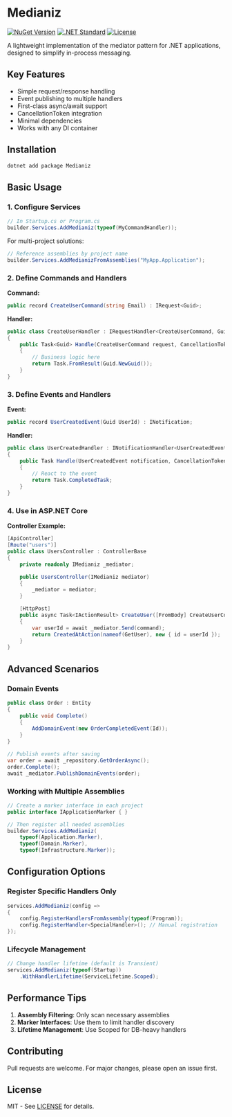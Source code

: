 # Medianiz

[![NuGet Version](https://img.shields.io/nuget/v/Medianiz.svg)](https://www.nuget.org/packages/Medianiz/)
[![.NET Standard](https://img.shields.io/badge/.NET-Standard%202.1+-blue)](https://docs.microsoft.com/en-us/dotnet/standard/net-standard)
[![License](https://img.shields.io/badge/license-GPL-green.svg)](LICENSE)

A lightweight implementation of the mediator pattern for .NET applications, designed to simplify in-process messaging.

## Key Features

- Simple request/response handling
- Event publishing to multiple handlers
- First-class async/await support
- CancellationToken integration
- Minimal dependencies
- Works with any DI container

## Installation

```bash
dotnet add package Medianiz
```

## Basic Usage

### 1. Configure Services

```csharp
// In Startup.cs or Program.cs
builder.Services.AddMedianiz(typeof(MyCommandHandler));
```

For multi-project solutions:
```csharp
// Reference assemblies by project name
builder.Services.AddMedianizFromAssemblies("MyApp.Application");
```

### 2. Define Commands and Handlers

**Command:**
```csharp
public record CreateUserCommand(string Email) : IRequest<Guid>;
```

**Handler:**
```csharp
public class CreateUserHandler : IRequestHandler<CreateUserCommand, Guid>
{
    public Task<Guid> Handle(CreateUserCommand request, CancellationToken ct)
    {
        // Business logic here
        return Task.FromResult(Guid.NewGuid());
    }
}
```

### 3. Define Events and Handlers

**Event:**
```csharp
public record UserCreatedEvent(Guid UserId) : INotification;
```

**Handler:**
```csharp
public class UserCreatedHandler : INotificationHandler<UserCreatedEvent>
{
    public Task Handle(UserCreatedEvent notification, CancellationToken ct)
    {
        // React to the event
        return Task.CompletedTask;
    }
}
```

### 4. Use in ASP.NET Core

**Controller Example:**
```csharp
[ApiController]
[Route("users")]
public class UsersController : ControllerBase
{
    private readonly IMedianiz _mediator;

    public UsersController(IMedianiz mediator)
    {
        _mediator = mediator;
    }

    [HttpPost]
    public async Task<IActionResult> CreateUser([FromBody] CreateUserCommand command)
    {
        var userId = await _mediator.Send(command);
        return CreatedAtAction(nameof(GetUser), new { id = userId });
    }
}
```

## Advanced Scenarios

### Domain Events

```csharp
public class Order : Entity
{
    public void Complete()
    {
        AddDomainEvent(new OrderCompletedEvent(Id));
    }
}

// Publish events after saving
var order = await _repository.GetOrderAsync();
order.Complete();
await _mediator.PublishDomainEvents(order);
```

### Working with Multiple Assemblies

```csharp
// Create a marker interface in each project
public interface IApplicationMarker { }

// Then register all needed assemblies
builder.Services.AddMedianiz(
    typeof(Application.Marker),
    typeof(Domain.Marker),
    typeof(Infrastructure.Marker));
```

## Configuration Options

### Register Specific Handlers Only

```csharp
services.AddMedianiz(config =>
{
    config.RegisterHandlersFromAssembly(typeof(Program));
    config.RegisterHandler<SpecialHandler>(); // Manual registration
});
```

### Lifecycle Management

```csharp
// Change handler lifetime (default is Transient)
services.AddMedianiz(typeof(Startup))
    .WithHandlerLifetime(ServiceLifetime.Scoped);
```

## Performance Tips

1. **Assembly Filtering**: Only scan necessary assemblies
2. **Marker Interfaces**: Use them to limit handler discovery
3. **Lifetime Management**: Use Scoped for DB-heavy handlers

## Contributing

Pull requests are welcome. For major changes, please open an issue first.

## License

MIT - See [LICENSE](LICENSE) for details.
